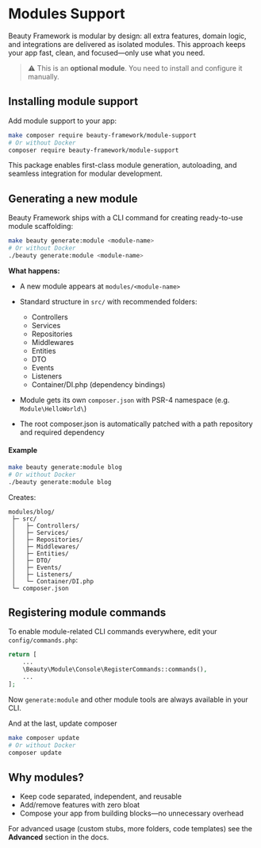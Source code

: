 # Modules Support

Beauty Framework is modular by design: all extra features, domain logic, and integrations are delivered as isolated modules. This approach keeps your app fast, clean, and focused—only use what you need.

> ⚠️ This is an **optional module**. You need to install and configure it manually.


## Installing module support

Add module support to your app:

```bash
make composer require beauty-framework/module-support
# Or without Docker
composer require beauty-framework/module-support
```

This package enables first-class module generation, autoloading, and seamless integration for modular development.


## Generating a new module

Beauty Framework ships with a CLI command for creating ready-to-use module scaffolding:

```bash
make beauty generate:module <module-name>
# Or without Docker
./beauty generate:module <module-name>
```

**What happens:**

* A new module appears at `modules/<module-name>`
* Standard structure in `src/` with recommended folders:

  * Controllers
  * Services
  * Repositories
  * Middlewares
  * Entities
  * DTO
  * Events
  * Listeners
  * Container/DI.php (dependency bindings)
* Module gets its own `composer.json` with PSR-4 namespace (e.g. `Module\HelloWorld\`)
* The root composer.json is automatically patched with a path repository and required dependency

#### Example

```bash
make beauty generate:module blog
# Or without Docker
./beauty generate:module blog
```

Creates:

```text
modules/blog/
 ├─ src/
 │   ├─ Controllers/
 │   ├─ Services/
 │   ├─ Repositories/
 │   ├─ Middlewares/
 │   ├─ Entities/
 │   ├─ DTO/
 │   ├─ Events/
 │   ├─ Listeners/
 │   └─ Container/DI.php
 └─ composer.json
```

## Registering module commands

To enable module-related CLI commands everywhere, edit your `config/commands.php`:

```php {3}
return [
    ...
    \Beauty\Module\Console\RegisterCommands::commands(),
    ...
];
```

Now `generate:module` and other module tools are always available in your CLI.

And at the last, update composer
```bash
make composer update
# Or without Docker
composer update
```

## Why modules?

* Keep code separated, independent, and reusable
* Add/remove features with zero bloat
* Compose your app from building blocks—no unnecessary overhead

For advanced usage (custom stubs, more folders, code templates) see the **Advanced** section in the docs.
